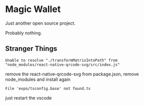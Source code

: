 # Magic Wallet

Just another open source project.

Probably nothing.

## Stranger Things

`Unable to resolve "./transformMatrixIntoPath" from "node_modules/react-native-qrcode-svg/src/index.js"`

remove the react-native-qrcode-svg from package.json, remove node_modules and install again

`File 'expo/tsconfig.base' not found.ts`

just restart the vscode
